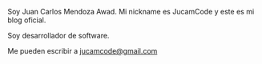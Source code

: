 Soy Juan Carlos Mendoza Awad. Mi nickname es JucamCode y este es mi blog oficial. 

Soy desarrollador de software.

Me pueden escribir a <jucamcode@gmail.com>
